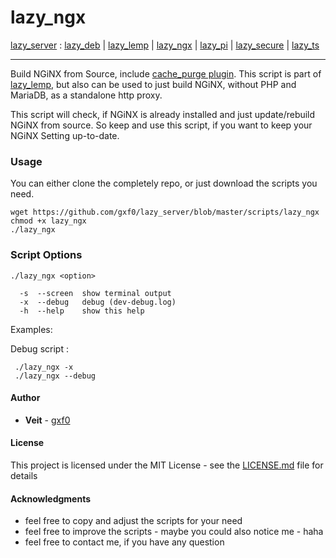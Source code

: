 # lazy_ngx
[lazy_server](https://github.com/gxf0/lazy_server/tree/master/README.md) :
 [lazy_deb](https://github.com/gxf0/lazy_server/tree/master/docs/deb.md) |
 [lazy_lemp](https://github.com/gxf0/lazy_server/tree/master/docs/lemp.md) |
 [lazy_ngx](https://github.com/gxf0/lazy_server/tree/master/docs/ngx.md) |
 [lazy_pi](https://github.com/gxf0/lazy_server/tree/master/docs/pi.md) |
 [lazy_secure](https://github.com/gxf0/lazy_server/tree/master/docs/secure.md) |
 [lazy_ts](https://github.com/gxf0/lazy_server/tree/master/docs/ts3.md)
* * *
Build NGiNX from Source, include [cache_purge plugin](https://github.com/FRiCKLE/ngx_cache_purge). This script is part of [lazy_lemp](https://github.com/gxf0/lazy_server/tree/master/docs/lemp.md), but also can be used to just build NGiNX,
without PHP and MariaDB, as a standalone http proxy.

This script will check, if NGiNX is already installed and just update/rebuild NGiNX from source. So keep and use this script, if you want to keep your NGiNX Setting up-to-date.

### Usage

You can either clone the completely repo, or just download the scripts you need.

```
wget https://github.com/gxf0/lazy_server/blob/master/scripts/lazy_ngx
chmod +x lazy_ngx
./lazy_ngx
```

### Script Options

```
./lazy_ngx <option>

  -s  --screen  show terminal output
  -x  --debug   debug (dev-debug.log)
  -h  --help    show this help
```

Examples:

Debug script :
```
 ./lazy_ngx -x
 ./lazy_ngx --debug
```

#### Author

* **Veit** - [gxf0](https://github.com/gxf0)

#### License

This project is licensed under the MIT License - see the [LICENSE.md](LICENSE.md) file for details

#### Acknowledgments

* feel free to copy and adjust the scripts for your need
* feel free to improve the scripts - maybe you could also notice me - haha
* feel free to contact me, if you have any question
